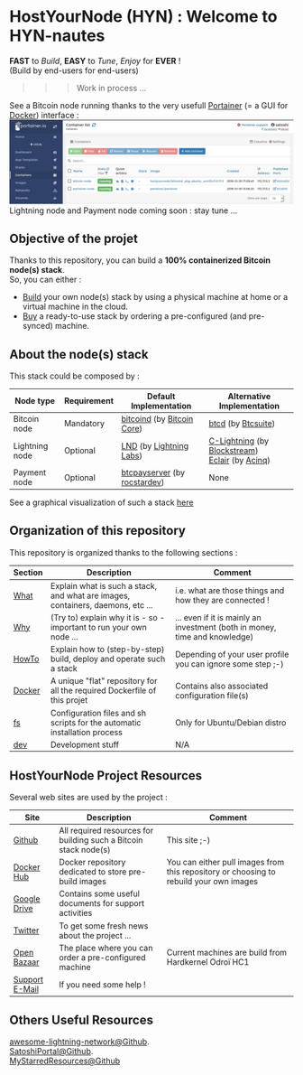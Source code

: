 HostYourNode (HYN) : Welcome to HYN-nautes
==
__FAST__ to _Build_, __EASY__ to _Tune_, _Enjoy_ for __EVER__ !  
(Build by end-users for end-users)

>>> Work in process ... 

See a Bitcoin node running thanks to the very usefull <A href="https://www.portainer.io/">Portainer</A> (= a GUI for <A href="https://www.docker.com/">Docker</A>) interface :
![BitcoinNodeIsRunning](https://github.com/babonet13/Images/blob/master/HostYourNode/BitcoinNodeIsRunning.jpg)
Lightning node and Payment node coming soon : stay tune ...

Objective of the projet
- 
Thanks to this repository, you can build a __100% containerized Bitcoin node(s) stack__.   
So, you can either :
* <A href="https://github.com/babonet13/HostYourNode/tree/master/HowTo">Build</A> your own node(s) stack by using a physical machine at home or a virtual machine in the cloud.
* <A href="http://bit.ly/2DOj69o">Buy</A> a ready-to-use stack by ordering a pre-configured (and pre-synced) machine.

About the node(s) stack
-
This stack could be composed by : 
 <table>
    <thead>
        <tr>
            <th>Node type</th>
             <th>Requirement</th>
             <th>Default Implementation</th>
             <th>Alternative Implementation</th>
        </tr>
    </thead>
    <tbody>
        <tr>
            <td>Bitcoin node</td>
            <td>Mandatory</td>
            <td><A href="https://github.com/bitcoin/bitcoin">bitcoind</A> (by <A href="https://bitcoincode.org">Bitcoin Core</A>)</td>
            <td><A href="https://github.com/btcsuite/btcd">btcd</A> (by <A href="https://btcsuite.github.io">Btcsuite</A>)</td>
        </tr>
        <tr>
            <td>Lightning node</td>
            <td>Optional</td>
            <td><A href="https://github.com/lightningnetwork/lnd">LND</A> (by <A href="https://lightning.engineering">Lightning Labs</A>)</td>
            <td><A href="https://github.com/ElementsProject/lightning">C-Lightning</A> (by <A href="https://blockstream.com">Blockstream</A>)
                </br><A href="https://github.com/ACINQ/eclair">Eclair</A> (by <A href="https://acinq.co">Acinq</A>)</td></td>
        </tr>
        <tr>
            <td>Payment node</td>
            <td>Optional</td>
            <td><A href="https://github.com/btcpayserver/btcpayserver">btcpayserver</A> (by <A href="https://github.com/rockstardev">rocstardev</A>)</td>
             <td>None</td>
        </tr>
    </tbody>
</table>
 
  See a graphical visualization of such a stack <a href="http://bit.ly/2yp0iHW">here</a>

Organization of this repository
-
This repository is organized thanks to the following sections :
 <table>
    <thead>
        <tr>
            <th>Section</th>
            <th>Description</th>
            <th>Comment</th>
        </tr>
    </thead>
    <tbody>
        <tr>
            <td><A href="https://github.com/babonet13/HostYourNode/tree/master/What">What</A></td>
            <td>Explain what is such a stack, and what are images, containers, daemons, etc ...</td>
            <td>i.e. what are those things and how they are connected !</td>
        </tr>
        <tr>
            <td><A href="https://github.com/babonet13/HostYourNode/tree/master/Why">Why</A></td>
            <td>(Try to) explain why it is - so - important to run your own node ...</td>
            <td>... even if it is mainly an investment (both in money, time and knowledge)</td>
        <tr>
            <td><A href="https://github.com/babonet13/HostYourNode/tree/master/HowTo">HowTo</A></td>
            <td>Explain how to (step-by-step) build, deploy and operate such a stack</td>
            <td>Depending of your user profile you can ignore some step ;-)</td>
        </tr>
         <tr>
            <td><A href="https://github.com/babonet13/HostYourNode/tree/master/Docker">Docker</A></td>
            <td>A unique "flat" repository for all the required Dockerfile of this projet</td>
            <td>Contains also associated configuration file(s)</td>
        </tr>
        <tr>
            <td><A href="https://github.com/babonet13/HostYourNode/tree/master/fs">fs</A></td>
            <td>Configuration files and sh scripts for the automatic installation process</td>
            <td>Only for Ubuntu/Debian distro</td>
        </tr>
        <tr>
            <td><A href="https://github.com/babonet13/HostYourNode/tree/master/dev">dev</A></td>
            <td>Development stuff</td>
            <td>N/A</td>
        </tr>
    </tbody>
</table>
 
 HostYourNode Project Resources
 -  
Several web sites are used by the project : 
  <table>
    <thead>
        <tr>
            <th>Site</th>
            <th>Description</th>
            <th>Comment</th>
        </tr>
    </thead>
    <tbody>
        <tr>
            <td><A href="https://github.com/babonet13/HostYourNode">Github</A></td>
            <td>All required resources for building such a Bitcoin stack node(s)</td>
            <td>This site ;-)</td>
        </tr>
        <tr>
            <td><A href="https://hub.docker.com/u/hostyournode/">Docker Hub</A></td>
            <td>Docker repository dedicated to store pre-build images</td>
            <td>You can either pull images from this repository or choosing to rebuild your own images</td>
        <tr>
            <td><A href="http://bit.ly/2SzMofe">Google Drive</A></td>
            <td>Contains some useful documents for support activities</td>
            <td></td>
        </tr>
         <tr>
            <td><A href="https://twitter.com/HostYourNode">Twitter</A></td>
            <td>To get some fresh news about the project ...</td>
            <td></td>
        </tr>
         <tr>
            <td><A href="http://bit.ly/2DOj69o">Open Bazaar</A></td>
            <td>The place where you can order a pre-configured machine</td>
            <td>Current machines are build from Hardkernel Odroï HC1</td>
        </tr>
        <tr>
            <td><A href="mailto:host-your-node@hubject.net">Support E-Mail</A></td>
            <td>If you need some help !</td>
            <td></td>
        </tr>
    </tbody>
</table>
 
 Others Useful Resources
 -
 <A href="https://github.com/bcongdon/awesome-lightning-network">awesome-lightning-network@Github</A>.  
 <A href="https://github.com/SatoshiPortal">SatoshiPortal@Github</A>.  
 <A href="https://github.com/babonet13?tab=stars">MyStarredResources@Github</A>  
